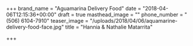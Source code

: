 +++
brand_name = "Aguamarina Delivery Food"
date = "2018-04-06T12:15:36+00:00"
draft = true
masthead_image = ""
phone_number = "(506) 6104-7910"
teaser_image = "/uploads/2018/04/06/aquamarine-delivery-food-face.jpg"
title = "Hannia & Nathalie Matarrita"

+++
